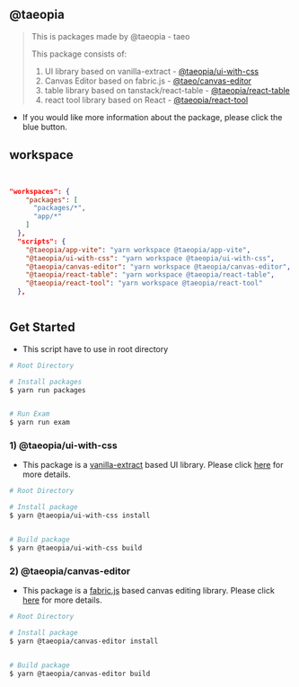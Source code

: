 ## @taeopia

> This is packages made by @taeopia - taeo
>
> This package consists of:
>
> 1. UI library based on vanilla-extract - [@taeopia/ui-with-css](https://github.com/weezlely/taeopia/tree/master/packages/ui-with-css)
> 2. Canvas Editor based on fabric.js - [@taeo/canvas-editor](https://github.com/weezlely/taeopia/tree/master/packages/canvas-editor)
> 3. table library based on tanstack/react-table - [@taeopia/react-table](https://github.com/weezlely/taeopia/tree/master/packages/react-table)
> 4. react tool library based on React - [@taeopia/react-tool](https://github.com/weezlely/taeopia/tree/master/packages/react-tools)

- If you would like more information about the package, please click the blue button.

## workspace

```json


"workspaces": {
    "packages": [
      "packages/*",
      "app/*"
    ]
  },
  "scripts": {
    "@taeopia/app-vite": "yarn workspace @taeopia/app-vite",
    "@taeopia/ui-with-css": "yarn workspace @taeopia/ui-with-css",
    "@taeopia/canvas-editor": "yarn workspace @taeopia/canvas-editor",
    "@taeopia/react-table": "yarn workspace @taeopia/react-table",
    "@taeopia/react-tool": "yarn workspace @taeopia/react-tool"
  },



```

## Get Started

- This script have to use in root directory

```bash
# Root Directory

# Install packages
$ yarn run packages


# Run Exam
$ yarn run exam

```

### 1) @taeopia/ui-with-css

- This package is a [vanilla-extract](https://vanilla-extract.style/) based UI library. Please click [here](https://github.com/weezlely/taeopia/tree/master/packages/ui-with-css) for more details.

```bash
# Root Directory

# Install package
$ yarn @taeopia/ui-with-css install


# Build package
$ yarn @taeopia/ui-with-css build
```

### 2) @taeopia/canvas-editor

- This package is a [fabric.js](http://fabricjs.com/) based canvas editing library. Please click [here](https://github.com/weezlely/taeopia/tree/master/packages/canvas-editor) for more details.

```bash
# Root Directory

# Install package
$ yarn @taeopia/canvas-editor install


# Build package
$ yarn @taeopia/canvas-editor build

```
